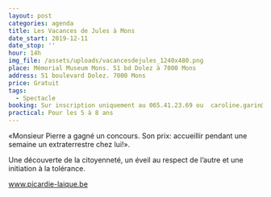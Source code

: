```yaml
---
layout: post
categories: agenda
title: Les Vacances de Jules à Mons
date_start: 2019-12-11
date_stop: ''
hour: 14h
img_file: /assets/uploads/vacancesdejules_1240x480.png
place: Mémorial Museum Mons. 51 bd Dolez à 7000 Mons
address: 51 boulevard Dolez. 7000 Mons
price: Gratuit
tags:
  - Spectacle
booking: Sur inscription uniquement au 065.41.23.69 ou  caroline.garin@cpas.mons.be
practical: Pour les 5 à 8 ans
---
```

«Monsieur Pierre a gagné un concours.  Son prix: accueillir pendant une semaine un extraterrestre chez lui!». 

Une découverte de la citoyenneté, un éveil au respect de l’autre et une initiation à la tolérance.

www.picardie-laique.be
